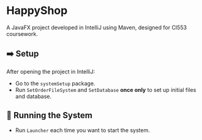 # HappyShop

A JavaFX project developed in IntelliJ using Maven, designed for CI553 coursework.

## ➡️ Setup

After opening the project in IntelliJ:

- Go to the `systemSetup` package.
- Run `SetOrderFileSystem` and `SetDatabase` **once only** to set up initial files and database.

## 🚀 Running the System

- Run `Launcher` each time you want to start the system.



